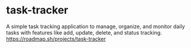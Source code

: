 # task-tracker
A simple task tracking application to manage, organize, and monitor daily tasks with features like add, update, delete, and status tracking.
https://roadmap.sh/projects/task-tracker
